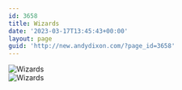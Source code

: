 ```yaml
---
id: 3658
title: Wizards
date: '2023-03-17T13:45:43+00:00'
layout: page
guid: 'http://new.andydixon.com/?page_id=3658'
---
```


![Wizards](https://i0.wp.com/assets.g8x2.ldn.idrivee2-23.com/posters/Wizards%2001.jpg?w=1200&ssl=1 "Wizards")  
![Wizards](https://i0.wp.com/assets.g8x2.ldn.idrivee2-23.com/posters/Wizards%2002.jpg?w=1200&ssl=1 "Wizards")